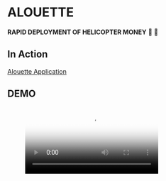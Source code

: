 # ALOUETTE

**RAPID DEPLOYMENT OF HELICOPTER MONEY** :helicopter: :money_with_wings: 

## In Action
[Alouette Application](hellicopter.bubbleapps.io)

## DEMO

<!-- blank line -->
<figure class="video_container">
  <video controls="true" allowfullscreen="true" poster="path/to/poster_image.png">
    <source src="https://www.youtube.com/embed/BNF1fHBCGi0" type="video/mp4">
  </video>
</figure>
<!-- blank line -->
